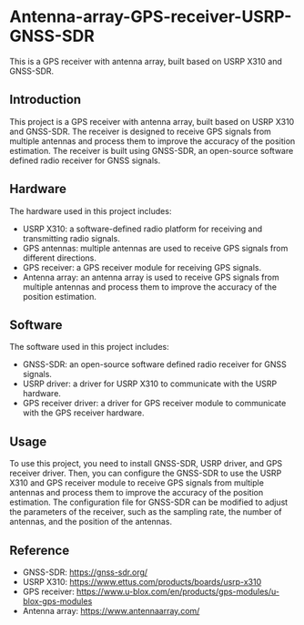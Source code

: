 # Antenna-array-GPS-receiver-USRP-GNSS-SDR
This is a GPS receiver with antenna array, built based on USRP X310 and GNSS-SDR.

## Introduction
This project is a GPS receiver with antenna array, built based on USRP X310 and GNSS-SDR. The receiver is designed to receive GPS signals from multiple antennas and process them to improve the accuracy of the position estimation. The receiver is built using GNSS-SDR, an open-source software defined radio receiver for GNSS signals.

## Hardware
The hardware used in this project includes:
- USRP X310: a software-defined radio platform for receiving and transmitting radio signals.
- GPS antennas: multiple antennas are used to receive GPS signals from different directions.
- GPS receiver: a GPS receiver module for receiving GPS signals.
- Antenna array: an antenna array is used to receive GPS signals from multiple antennas and process them to improve the accuracy of the position estimation.

## Software
The software used in this project includes:
- GNSS-SDR: an open-source software defined radio receiver for GNSS signals.
- USRP driver: a driver for USRP X310 to communicate with the USRP hardware.
- GPS receiver driver: a driver for GPS receiver module to communicate with the GPS receiver hardware.

## Usage
To use this project, you need to install GNSS-SDR, USRP driver, and GPS receiver driver. Then, you can configure the GNSS-SDR to use the USRP X310 and GPS receiver module to receive GPS signals from multiple antennas and process them to improve the accuracy of the position estimation. The configuration file for GNSS-SDR can be modified to adjust the parameters of the receiver, such as the sampling rate, the number of antennas, and the position of the antennas.

## Reference
- GNSS-SDR: https://gnss-sdr.org/
- USRP X310: https://www.ettus.com/products/boards/usrp-x310
- GPS receiver: https://www.u-blox.com/en/products/gps-modules/u-blox-gps-modules
- Antenna array: https://www.antennaarray.com/

